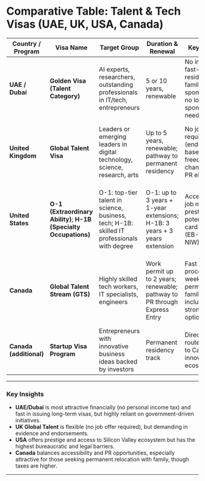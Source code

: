 
# Comparative Table: Talent & Tech Visas (UAE, UK, USA, Canada)

| Country / Program       | Visa Name                                                         | Target Group                                                                                | Duration & Renewal                                                        | Key Benefits                                                                          | Main Challenges                                                                                             |
| ----------------------- | ----------------------------------------------------------------- | ------------------------------------------------------------------------------------------- | ------------------------------------------------------------------------- | ------------------------------------------------------------------------------------- | ----------------------------------------------------------------------------------------------------------- |
| **UAE / Dubai**         | **Golden Visa (Talent Category)**                                 | AI experts, researchers, outstanding professionals in IT/tech, entrepreneurs                | 5 or 10 years, renewable                                                  | No income tax; fast-track residency; family sponsorship; no local sponsor needed      | Dependent on government policies; cultural/legal adaptation                                                 |
| **United Kingdom**      | **Global Talent Visa**                                            | Leaders or emerging leaders in digital technology, science, research, arts                  | Up to 5 years, renewable; pathway to permanent residency                  | No job offer required (endorsement-based); freedom to change jobs; PR eligibility     | Requires endorsement by Tech Nation (or relevant body); strict evidence of achievements                     |
| **United States**       | **O-1 (Extraordinary Ability)**; **H-1B (Specialty Occupations)** | O-1: top-tier talent in science, business, tech; H-1B: skilled IT professionals with degree | O-1: up to 3 years + 1-year extensions; H-1B: 3 years + 3 years extension | Access to U.S. job market; prestige; potential green card transition (EB-1, EB-2 NIW) | H-1B lottery; O-1 requires extensive evidence of “extraordinary ability”; strict employer sponsorship rules |
| **Canada**              | **Global Talent Stream (GTS)**                                    | Highly skilled tech workers, IT specialists, engineers                                      | Work permit up to 2 years; renewable; pathway to PR through Express Entry | Fast processing (2 weeks for work permits); family included; strong PR options        | Requires job offer from Canadian employer; taxation higher than UAE; adaptation to local market             |
| **Canada (additional)** | **Startup Visa Program**                                          | Entrepreneurs with innovative business ideas backed by investors                            | Permanent residency track                                                 | Direct PR route; access to Canadian innovation ecosystem                              | Requires designated organization support; business viability proof                                          |

---

### Key Insights

* **UAE/Dubai** is most attractive financially (no personal income tax) and fast in issuing long-term visas, but highly reliant on government-driven initiatives.
* **UK Global Talent** is flexible (no job offer required), but demanding in evidence and endorsements.
* **USA** offers prestige and access to Silicon Valley ecosystem but has the highest bureaucratic and legal barriers.
* **Canada** balances accessibility and PR opportunities, especially attractive for those seeking permanent relocation with family, though taxes are higher.

---

